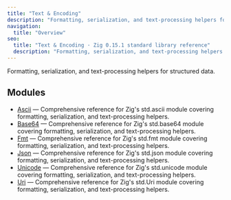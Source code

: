 ```yaml
---
title: "Text & Encoding"
description: "Formatting, serialization, and text-processing helpers for structured data."
navigation:
  title: "Overview"
seo:
  title: "Text & Encoding · Zig 0.15.1 standard library reference"
  description: "Formatting, serialization, and text-processing helpers for structured data."
---
```


Formatting, serialization, and text-processing helpers for structured data.

## Modules

- [Ascii](/docs/std/encodings/ascii) — Comprehensive reference for Zig's std.ascii module covering formatting, serialization, and text-processing helpers.
- [Base64](/docs/std/encodings/base64) — Comprehensive reference for Zig's std.base64 module covering formatting, serialization, and text-processing helpers.
- [Fmt](/docs/std/encodings/fmt) — Comprehensive reference for Zig's std.fmt module covering formatting, serialization, and text-processing helpers.
- [Json](/docs/std/encodings/json) — Comprehensive reference for Zig's std.json module covering formatting, serialization, and text-processing helpers.
- [Unicode](/docs/std/encodings/unicode) — Comprehensive reference for Zig's std.unicode module covering formatting, serialization, and text-processing helpers.
- [Uri](/docs/std/encodings/uri) — Comprehensive reference for Zig's std.Uri module covering formatting, serialization, and text-processing helpers.
